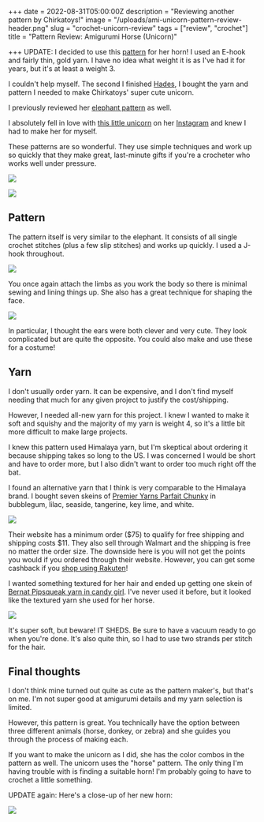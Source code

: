 +++
date = 2022-08-31T05:00:00Z
description = "Reviewing another pattern by Chirkatoys!"
image = "/uploads/ami-unicorn-pattern-review-header.png"
slug = "crochet-unicorn-review"
tags = ["review", "crochet"]
title = "Pattern Review: Amigurumi Horse (Unicorn)"

+++
UPDATE: I decided to use this [pattern](https://christacodesign.com/2022/02/22/how-to-crochet-a-cone-step-by-step-tutorial/) for her horn! I used an E-hook and fairly thin, gold yarn. I have no idea what weight it is as I've had it for years, but it's at least a weight 3.

I couldn't help myself. The second I finished [Hades](https://craftycody.com/crochet/hades-crochet-pattern/), I bought the yarn and pattern I needed to make Chirkatoys' super cute unicorn.

I previously reviewed her [elephant pattern](https://craftycody.com/crochet/crochet-elephant-review/) as well.

I absolutely fell in love with [this little unicorn](https://www.etsy.com/listing/1199430153/crochet-pattern-horse-zebra-donkey-pdf?click_key=faabc1d3e4d7d54bd4560a9964a8b486e63da401%3A1199430153&click_sum=0b1a5f4d&ref=hp_rf-1) on her [Instagram](https://www.instagram.com/chirka_toys/?hl=en) and knew I had to make her for myself.

These patterns are so wonderful. They use simple techniques and work up so quickly that they make great, last-minute gifts if you're a crocheter who works well under pressure.

![](/uploads/ami-unicorn-watermark.jpg)

![](/uploads/pxl_20220831_235113775-portrait.jpg)

## Pattern

The pattern itself is very similar to the elephant. It consists of all single crochet stitches (plus a few slip stitches) and works up quickly. I used a J-hook throughout.

![](/uploads/unicorn-unassembled.jpg)

You once again attach the limbs as you work the body so there is minimal sewing and lining things up. She also has a great technique for shaping the face.

![](/uploads/unicorn-ears.jpg)

In particular, I thought the ears were both clever and very cute. They look complicated but are quite the opposite. You could also make and use these for a costume!

## Yarn

I don't usually order yarn. It can be expensive, and I don't find myself needing that much for any given project to justify the cost/shipping.

However, I needed all-new yarn for this project. I knew I wanted to make it soft and squishy and the majority of my yarn is weight 4, so it's a little bit more difficult to make large projects.

I knew this pattern used Himalaya yarn, but I'm skeptical about ordering it because shipping takes so long to the US. I was concerned I would be short and have to order more, but I also didn't want to order too much right off the bat.

I found an alternative yarn that I think is very comparable to the Himalaya brand. I bought seven skeins of [Premier Yarns Parfait Chunky](https://www.premieryarns.com/collections/parfait-yarns/products/parfchunky) in bubblegum, lilac, seaside, tangerine, key lime, and white.

![](/uploads/unicorn-yarn-pile.jpg)

Their website has a minimum order ($75) to qualify for free shipping and shipping costs $11. They also sell through Walmart and the shipping is free no matter the order size. The downside here is you will not get the points you would if you ordered through their website. However, you can get some cashback if you [shop using Rakuten](https://www.rakuten.com/r/CKREUL3?eeid=28187)!

I wanted something textured for her hair and ended up getting one skein of [Bernat Pipsqueak yarn in candy girl](https://www.walmart.com/ip/Bernat-Bulky-100-Polyester-Candy-Girl-Yarn-101-yd/17474581). I've never used it before, but it looked like the textured yarn she used for her horse.

![](/uploads/bernat-pipsqueak-yarn.jpg)

It's super soft, but beware! IT SHEDS. Be sure to have a vacuum ready to go when you're done. It's also quite thin, so I had to use two strands per stitch for the hair.

## Final thoughts

I don't think mine turned out quite as cute as the pattern maker's, but that's on me. I'm not super good at amigurumi details and my yarn selection is limited.

However, this pattern is great. You technically have the option between three different animals (horse, donkey, or zebra) and she guides you through the process of making each.

If you want to make the unicorn as I did, she has the color combos in the pattern as well. The unicorn uses the "horse" pattern. The only thing I'm having trouble with is finding a suitable horn! I'm probably going to have to crochet a little something.

UPDATE again: Here's a close-up of her new horn:

![](/uploads/pxl_20220831_205712537-portrait.jpg)